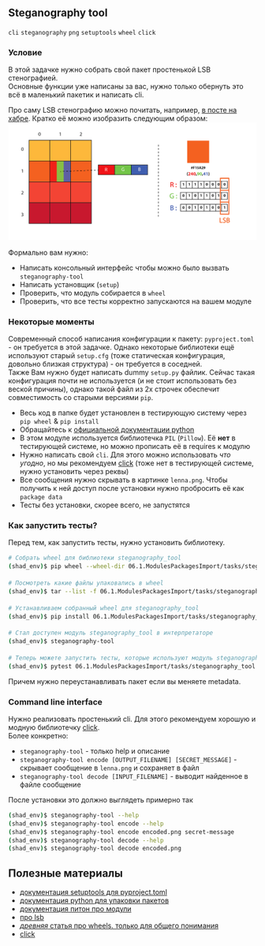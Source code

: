 ## Steganography tool

`cli` `steganography` `png` `setuptools` `wheel` `click`

### Условие

В этой задачке нужно собрать свой пакет простенькой LSB стенографией.  
Основные функции уже написаны за вас, нужно только обернуть это всё в маленький пакетик и написать cli.

Про саму LSB стенографию можно почитать, например, [в посте на хабре](https://habr.com/ru/post/422593/). Кратко её можно
изобразить следующим образом:
![lsb_steganography](./lsb_steganography.png)

Формально вам нужно:

* Написать консольный интерфейс чтобы можно было вызвать `steganography-tool`
* Написать установщик (`setup`)
* Проверить, что модуль собирается в `wheel`
* Проверить, что все тесты корректно запускаются на вашем модуле

### Некоторые моменты

Современный способ написания конфигурации к пакету: `pyproject.toml` - он требуется в этой задачке.
Однако некоторые библиотеки ещё используют старый `setup.cfg` (тоже статическая конфигурация, довольно близкая
структура) - он требуется в соседней.  
Также Вам нужно будет написать dummy `setup.py` файлик. Сейчас такая конфигурация почти не используется (и не стоит
использовать без веской причины), однако такой файл из 2х строчек обеспечит совместимость со старыми версиями `pip`.

* Весь код в папке будет установлен в тестирующую систему через `pip wheel` & `pip install`
* Обращайтесь
  к [официальной документации python](https://packaging.python.org/tutorials/packaging-projects/#configuring-metadata)
* В этом модуле используется библиотечка `PIL` (`Pillow`). Её **нет** в тестирующей системе, но можно прописать её в
  requires к модулю
* Нужно написать свой `cli`. Для этого можно использовать _что угодно_, но мы
  рекомендуем [click](https://palletsprojects.com/p/click/) (тоже нет в тестирующей системе, нужно установить через
  реквы)
* Все сообщения нужно скрывать в картинке `lenna.png`. Чтобы получить к ней доступ после установки нужно пробросить её
  как `package data`
* Тесты без установки, скорее всего, не запустятся

### Как запустить тесты?

Перед тем, как запустить тесты, нужно установить библиотеку.

```bash
# Собрать wheel для библиотеки steganography_tool
(shad_env)$ pip wheel --wheel-dir 06.1.ModulesPackagesImport/tasks/steganography_tool/dist 06.1.ModulesPackagesImport/tasks/steganography_tool/

# Посмотреть какие файлы упаковались в wheel
(shad_env)$ tar --list -f 06.1.ModulesPackagesImport/tasks/steganography_tool/dist/steganography_tool-0.0.1-py3-none-any.whl  

# Устанавливаем собранный wheel для steganography_tool
(shad_env)$ pip install 06.1.ModulesPackagesImport/tasks/steganography_tool/ --prefer-binary --force-reinstall --find-links 06.1.ModulesPackagesImport/tasks/steganography_tool/dist/

# Стал доступен модуль steganography_tool в интерпретаторе
(shad_env)$ steganography-tool

# Теперь можете запустить тесты, которые используют модуль steganography_tool в импортах
(shad_env)$ pytest 06.1.ModulesPackagesImport/tasks/steganography_tool
```

Причем нужно переустанавливать пакет если вы меняете metadata.

### Command line interface

Нужно реализовать простенький cli. Для этого рекомендуем хорошую и модную
библиотечку [click](https://palletsprojects.com/p/click/).  
Более конкретно:

* `steganography-tool` - только help и описание
* `steganography-tool encode [OUTPUT_FILENAME] [SECRET_MESSAGE]` - скрывает сообщение в `lenna.png` и сохраняет в файл
* `steganography-tool decode [INPUT_FILENAME]` - выводит найденное в файле сообщение

После установки это должно выглядеть примерно так

```bash
(shad_env)$ steganography-tool --help
(shad_env)$ steganography-tool encode --help
(shad_env)$ steganography-tool encode encoded.png secret-message 
(shad_env)$ steganography-tool decode --help
(shad_env)$ steganography-tool decode encoded.png
```

## Полезные материалы

* [документация setuptools для pyproject.toml](https://setuptools.pypa.io/en/latest/userguide/pyproject_config.html)
* [документация python для упаковки пакетов](https://packaging.python.org/tutorials/packaging-projects/)
* [документация питон про модули](https://docs.python.org/3/tutorial/modules.html)
* [про lsb](https://habr.com/ru/post/422593/)
* [_древняя_ статья про wheels. только для общего понимания](https://habr.com/ru/post/210450/)
* [click](https://palletsprojects.com/p/click/)
